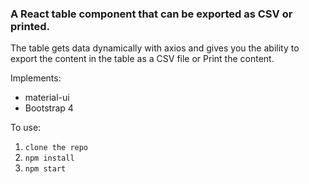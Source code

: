 ### A React table component that can be exported as CSV or printed. 

The table gets data dynamically with axios and gives you the ability to export the content in the table as a CSV file or Print the content.


Implements:
* material-ui
* Bootstrap 4


To use:
1. `clone the repo`
2. `npm install`
3. `npm start`
